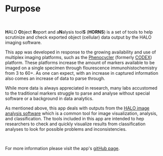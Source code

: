 # Purpose
&nbsp;

**H**ALO **O**bject **R**eport and a**N**alysis tool**S** (**HORNS**) is a set of tools to help scrutinize and check exported object (cellular) data output by the HALO imaging software. 

This app was developed in response to the growing availability and use of multiplex imaging platforms, such as the [Phenocycler][codex] (formerly [CODEX][codex]) platform. These platforms increase the amount of markers available to be imaged on a single specimen through flourescence immunohistochemistry from 3 to 60+. As one can expect, with an increase in captured information also comes an increase of data to parse through.

While more data is always appreciated in research, many labs accustomed to the traditional markers struggle to parse and analyse without special software or a background in data analytics. 

As mentioned above, this app deals with outputs from the [HALO image analysis software][halo] which is a common tool for image visualization, analysis, and classification. The tools included in this app are intended to hep researchers to check and quickly visualize results from classification analyses to look for possible problems and inconsistencies.

&nbsp;

For more information please visit the app's [gitHub page][github].

[codex]: <https://www.akoyabio.com/phenocycler/?gclid=CjwKCAjw14uVBhBEEiwAaufYx-BKY1MJEQao4tP9dPvqXuiyPmSwFqKKZ4qhoP5fOPmcuSiBm1bomhoC3NUQAvD_BwE>

[halo]: <https://indicalab.com/>

[github]: <https://github.com/CReihsmann/codex_halo_qc>
